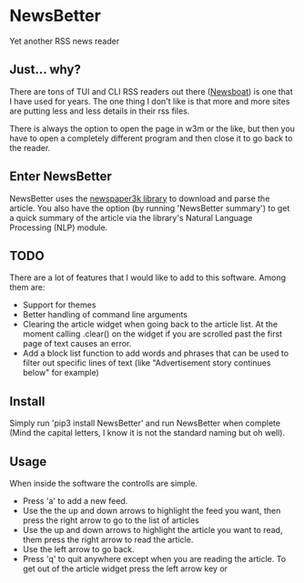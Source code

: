 # NewsBetter
Yet another RSS news reader

## Just... why?
There are tons of TUI and CLI RSS readers out there ([Newsboat](https://newsboat.org/)) is one that I have used for years. The one thing I don't like is that more and more sites are putting less and less details in their rss files.  
  
There is always the option to open the page in w3m or the like, but then you have to open a completely different program and then close it to go back to the reader.  
  
## Enter NewsBetter
NewsBetter uses the [newspaper3k library](https://newspaper.readthedocs.io/en/latest/) to download and parse the article. You also have the option (by running 'NewsBetter summary') to get a quick summary of the article via the library's Natural Language Processing (NLP) module.

## TODO
There are a lot of features that I would like to add to this software. Among them are:
- Support for themes
- Better handling of command line arguments
- Clearing the article widget when going back to the article list. At the moment calling .clear() on the widget if you are scrolled past the first page of text causes an error.
- Add a block list function to add words and phrases that can be used to filter out specific lines of text (like "Advertisement story continues below" for example)

## Install
Simply run 'pip3 install NewsBetter' and run NewsBetter when complete (Mind the capital letters, I know it is not the standard naming but oh well).

## Usage
When inside the software the controlls are simple. 
- Press 'a' to add a new feed. 
- Use the the up and down arrows to highlight the feed you want, then press the right arrow to go to the list of articles
- Use the up and down arrows to highlight the article you want to read, them press the right arrow to read the article.
- Use the left arrow to go back.
- Press 'q' to quit anywhere except when you are reading the article. To get out of the article widget press the left arrow key or <esc>
